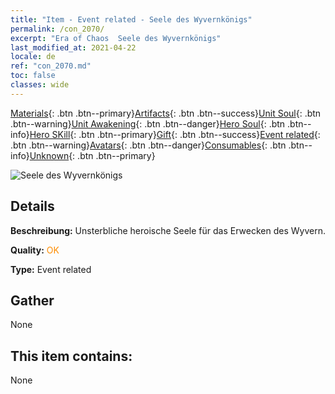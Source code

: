 ```yaml
---
title: "Item - Event related - Seele des Wyvernkönigs"
permalink: /con_2070/
excerpt: "Era of Chaos  Seele des Wyvernkönigs"
last_modified_at: 2021-04-22
locale: de
ref: "con_2070.md"
toc: false
classes: wide
---
```

 [Materials](/ItemsDE/){: .btn .btn--primary}[Artifacts](/ItemsDE/Artifacts/){: .btn .btn--success}[Unit Soul](/ItemsDE/UnitSoul/){: .btn .btn--warning}[Unit Awakening](/ItemsDE/UnitAwakening/){: .btn .btn--danger}[Hero Soul](/ItemsDE/HeroSoul/){: .btn .btn--info}[Hero SKill](/ItemsDE/HeroSkill/){: .btn .btn--primary}[Gift](/ItemsDE/Gift/){: .btn .btn--success}[Event related](/ItemsDE/Events/){: .btn .btn--warning}[Avatars](/ItemsDE/Avatars/){: .btn .btn--danger}[Consumables](/ItemsDE/Consumables/){: .btn .btn--info}[Unknown](/ItemsDE/Unknown/){: .btn .btn--primary}

 ![Seele des Wyvernkönigs](/images/t/juexing_806.jpg)

## Details
 **Beschreibung:** Unsterbliche heroische Seele für das Erwecken des Wyvern.

 **Quality:** <span style="color: #FF8C00">OK</span>

 **Type:** Event related

## Gather

  None

## This item contains:

  None

